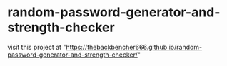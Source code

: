 # random-password-generator-and-strength-checker
visit this project at "https://thebackbencher666.github.io/random-password-generator-and-strength-checker/"
